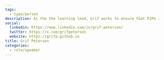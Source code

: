 ```yaml
---
tags:
  - type/person
description: As the the learning lead, Grif works to ensure that P2PU remains equitable and empowering for diverse audiences. Before P2PU, he served as a research assistant at the MIT Media Lab and as the academic affairs officer at the University of Central Asia. He lives in Boston.
social:
  linkedin: https://www.linkedin.com/in/grif-peterson/
  twitter: https://x.com/grifpeterson
  website: https://grifp.github.io
title: Grif Peterson
categories:
  - role/speaker
---
```


